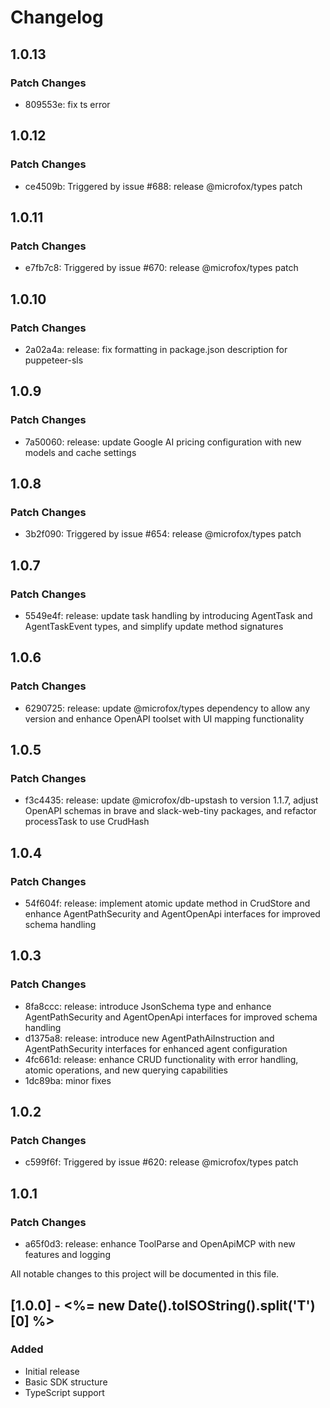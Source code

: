 # Changelog

## 1.0.13

### Patch Changes

- 809553e: fix ts error

## 1.0.12

### Patch Changes

- ce4509b: Triggered by issue #688: release @microfox/types patch

## 1.0.11

### Patch Changes

- e7fb7c8: Triggered by issue #670: release @microfox/types patch

## 1.0.10

### Patch Changes

- 2a02a4a: release: fix formatting in package.json description for puppeteer-sls

## 1.0.9

### Patch Changes

- 7a50060: release: update Google AI pricing configuration with new models and cache settings

## 1.0.8

### Patch Changes

- 3b2f090: Triggered by issue #654: release @microfox/types patch

## 1.0.7

### Patch Changes

- 5549e4f: release: update task handling by introducing AgentTask and AgentTaskEvent types, and simplify update method signatures

## 1.0.6

### Patch Changes

- 6290725: release: update @microfox/types dependency to allow any version and enhance OpenAPI toolset with UI mapping functionality

## 1.0.5

### Patch Changes

- f3c4435: release: update @microfox/db-upstash to version 1.1.7, adjust OpenAPI schemas in brave and slack-web-tiny packages, and refactor processTask to use CrudHash

## 1.0.4

### Patch Changes

- 54f604f: release: implement atomic update method in CrudStore and enhance AgentPathSecurity and AgentOpenApi interfaces for improved schema handling

## 1.0.3

### Patch Changes

- 8fa8ccc: release: introduce JsonSchema type and enhance AgentPathSecurity and AgentOpenApi interfaces for improved schema handling
- d1375a8: release: introduce new AgentPathAiInstruction and AgentPathSecurity interfaces for enhanced agent configuration
- 4fc661d: release: enhance CRUD functionality with error handling, atomic operations, and new querying capabilities
- 1dc89ba: minor fixes

## 1.0.2

### Patch Changes

- c599f6f: Triggered by issue #620: release @microfox/types patch

## 1.0.1

### Patch Changes

- a65f0d3: release: enhance ToolParse and OpenApiMCP with new features and logging

All notable changes to this project will be documented in this file.

## [1.0.0] - <%= new Date().toISOString().split('T')[0] %>

### Added

- Initial release
- Basic SDK structure
- TypeScript support

<!-- Add your changes here using this format:

## [1.1.0] - YYYY-MM-DD

### Added
- New feature

### Changed
- Updated feature

### Fixed
- Bug fix

### Removed
- Deprecated feature
-->
